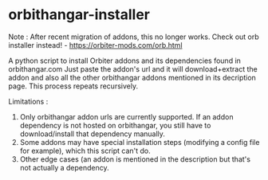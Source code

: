 # orbithangar-installer

Note : After recent migration of addons, this no longer works. 
Check out orb installer instead! - https://orbiter-mods.com/orb.html 

A python script to install Orbiter addons and its dependencies found in orbithangar.com
Just paste the addon's url and it will download+extract the addon and also all the other orbithangar addons mentioned in its decription page. This process repeats recursively.     


Limitations : 
1) Only orbithangar addon urls are currently supported. If an addon dependency is not hosted on orbithangar, you still have to download/install that dependency manually.
2) Some addons may have special installation steps (modifying a config file for example), which this script can't do. 
3) Other edge cases (an addon is mentioned in the description but that's not actually a dependency.    

